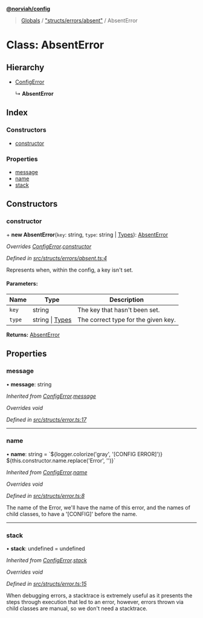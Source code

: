 **[@norviah/config](../README.md)**

> [Globals](../globals.md) / ["structs/errors/absent"](../modules/_structs_errors_absent_.md) / AbsentError

# Class: AbsentError

## Hierarchy

* [ConfigError](_structs_error_.configerror.md)

  ↳ **AbsentError**

## Index

### Constructors

* [constructor](_structs_errors_absent_.absenterror.md#constructor)

### Properties

* [message](_structs_errors_absent_.absenterror.md#message)
* [name](_structs_errors_absent_.absenterror.md#name)
* [stack](_structs_errors_absent_.absenterror.md#stack)

## Constructors

### constructor

\+ **new AbsentError**(`key`: string, `type`: string \| [Types](../modules/_types_types_.md#types)): [AbsentError](_structs_errors_absent_.absenterror.md)

*Overrides [ConfigError](_structs_error_.configerror.md).[constructor](_structs_error_.configerror.md#constructor)*

*Defined in [src/structs/errors/absent.ts:4](https://github.com/norviah/config/blob/4c1b602/src/structs/errors/absent.ts#L4)*

Represents when, within the config, a key isn't set.

#### Parameters:

Name | Type | Description |
------ | ------ | ------ |
`key` | string | The key that hasn't been set. |
`type` | string \| [Types](../modules/_types_types_.md#types) | The correct type for the given key.  |

**Returns:** [AbsentError](_structs_errors_absent_.absenterror.md)

## Properties

### message

•  **message**: string

*Inherited from [ConfigError](_structs_error_.configerror.md).[message](_structs_error_.configerror.md#message)*

*Overrides void*

*Defined in [src/structs/error.ts:17](https://github.com/norviah/config/blob/4c1b602/src/structs/error.ts#L17)*

___

### name

•  **name**: string = \`${logger.colorize('gray', '[CONFIG ERROR]')} ${this.constructor.name.replace('Error', '')}\`

*Inherited from [ConfigError](_structs_error_.configerror.md).[name](_structs_error_.configerror.md#name)*

*Overrides void*

*Defined in [src/structs/error.ts:8](https://github.com/norviah/config/blob/4c1b602/src/structs/error.ts#L8)*

The name of the Error, we'll have the name of this error, and the names of
child classes, to have a '[CONFIG]' before the name.

___

### stack

•  **stack**: undefined = undefined

*Inherited from [ConfigError](_structs_error_.configerror.md).[stack](_structs_error_.configerror.md#stack)*

*Overrides void*

*Defined in [src/structs/error.ts:15](https://github.com/norviah/config/blob/4c1b602/src/structs/error.ts#L15)*

When debugging errors, a stacktrace is extremely useful as it presents the
steps through execution that led to an error, however, errors thrown via
child classes are manual, so we don't need a stacktrace.
